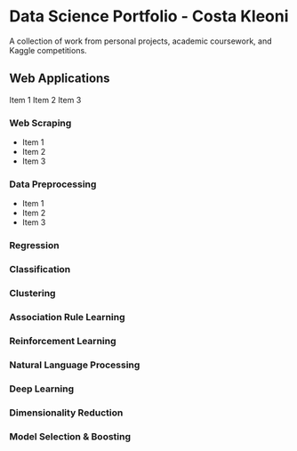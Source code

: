 # Data Science Portfolio - Costa Kleoni
A collection of work from personal projects, academic coursework, and Kaggle competitions.

Web Applications
---
Item 1
Item 2
Item 3

### Web Scraping
* Item 1
* Item 2
* Item 3

### Data Preprocessing
* Item 1
* Item 2
* Item 3
### Regression
### Classification
### Clustering 
### Association Rule Learning
### Reinforcement Learning
### Natural Language Processing
### Deep Learning
### Dimensionality Reduction
### Model Selection & Boosting

